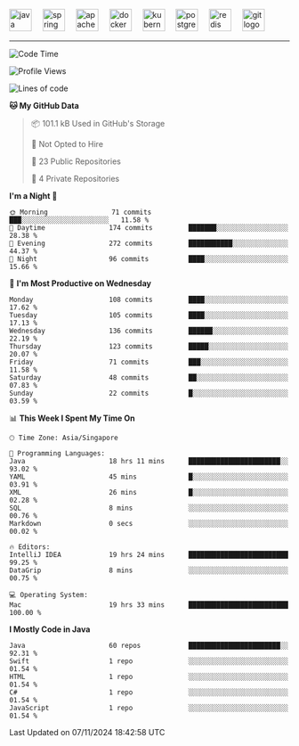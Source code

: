 <p align="left">
  <img src="https://cdn.jsdelivr.net/gh/devicons/devicon/icons/java/java-original.svg" height="40" alt="java logo"  />
  <img width="12" />
  <img src="https://cdn.jsdelivr.net/gh/devicons/devicon/icons/spring/spring-original.svg" height="40" alt="spring logo"  />
  <img width="12" />
  <img src="https://cdn.jsdelivr.net/gh/devicons/devicon/icons/apachekafka/apachekafka-original.svg" height="40" alt="apachekafka logo"  />
  <img width="12" />
  <img src="https://cdn.jsdelivr.net/gh/devicons/devicon/icons/docker/docker-original.svg" height="40" alt="docker logo"  />
  <img width="12" />
  <img src="https://cdn.jsdelivr.net/gh/devicons/devicon/icons/kubernetes/kubernetes-plain.svg" height="40" alt="kubernetes logo"  />
  <img width="12" />
  <img src="https://cdn.jsdelivr.net/gh/devicons/devicon/icons/postgresql/postgresql-original.svg" height="40" alt="postgresql logo"  />
  <img width="12" />
  <img src="https://cdn.jsdelivr.net/gh/devicons/devicon/icons/redis/redis-original.svg" height="40" alt="redis logo"  />
  <img width="12" />
  <img src="https://cdn.jsdelivr.net/gh/devicons/devicon/icons/git/git-original.svg" height="40" alt="git logo"  />
</p>


<!--<img src="https://media.giphy.com/media/LnQjpWaON8nhr21vNW/giphy.gif" width="60"> <em><b>I love connecting with different people</b> so if you want to say <b>hi, I'll be happy to meet you more!</b> 😊 </em> -->

---
<!--START_SECTION:waka-->
![Code Time](http://img.shields.io/badge/Code%20Time-2%2C144%20hrs%2035%20mins-blue)

![Profile Views](http://img.shields.io/badge/Profile%20Views-0-blue)

![Lines of code](https://img.shields.io/badge/From%20Hello%20World%20I%27ve%20Written-389.7%20thousand%20lines%20of%20code-blue)

**🐱 My GitHub Data** 

> 📦 101.1 kB Used in GitHub's Storage 
 > 
> 🚫 Not Opted to Hire
 > 
> 📜 23 Public Repositories 
 > 
> 🔑 4 Private Repositories 
 > 
**I'm a Night 🦉** 

```text
🌞 Morning                71 commits          ███░░░░░░░░░░░░░░░░░░░░░░   11.58 % 
🌆 Daytime                174 commits         ███████░░░░░░░░░░░░░░░░░░   28.38 % 
🌃 Evening                272 commits         ███████████░░░░░░░░░░░░░░   44.37 % 
🌙 Night                  96 commits          ████░░░░░░░░░░░░░░░░░░░░░   15.66 % 
```
📅 **I'm Most Productive on Wednesday** 

```text
Monday                   108 commits         ████░░░░░░░░░░░░░░░░░░░░░   17.62 % 
Tuesday                  105 commits         ████░░░░░░░░░░░░░░░░░░░░░   17.13 % 
Wednesday                136 commits         ██████░░░░░░░░░░░░░░░░░░░   22.19 % 
Thursday                 123 commits         █████░░░░░░░░░░░░░░░░░░░░   20.07 % 
Friday                   71 commits          ███░░░░░░░░░░░░░░░░░░░░░░   11.58 % 
Saturday                 48 commits          ██░░░░░░░░░░░░░░░░░░░░░░░   07.83 % 
Sunday                   22 commits          █░░░░░░░░░░░░░░░░░░░░░░░░   03.59 % 
```


📊 **This Week I Spent My Time On** 

```text
🕑︎ Time Zone: Asia/Singapore

💬 Programming Languages: 
Java                     18 hrs 11 mins      ███████████████████████░░   93.02 % 
YAML                     45 mins             █░░░░░░░░░░░░░░░░░░░░░░░░   03.91 % 
XML                      26 mins             █░░░░░░░░░░░░░░░░░░░░░░░░   02.28 % 
SQL                      8 mins              ░░░░░░░░░░░░░░░░░░░░░░░░░   00.76 % 
Markdown                 0 secs              ░░░░░░░░░░░░░░░░░░░░░░░░░   00.02 % 

🔥 Editors: 
IntelliJ IDEA            19 hrs 24 mins      █████████████████████████   99.25 % 
DataGrip                 8 mins              ░░░░░░░░░░░░░░░░░░░░░░░░░   00.75 % 

💻 Operating System: 
Mac                      19 hrs 33 mins      █████████████████████████   100.00 % 
```

**I Mostly Code in Java** 

```text
Java                     60 repos            ███████████████████████░░   92.31 % 
Swift                    1 repo              ░░░░░░░░░░░░░░░░░░░░░░░░░   01.54 % 
HTML                     1 repo              ░░░░░░░░░░░░░░░░░░░░░░░░░   01.54 % 
C#                       1 repo              ░░░░░░░░░░░░░░░░░░░░░░░░░   01.54 % 
JavaScript               1 repo              ░░░░░░░░░░░░░░░░░░░░░░░░░   01.54 % 
```




 Last Updated on 07/11/2024 18:42:58 UTC
<!--END_SECTION:waka-->


<!--
**SimakovIgor/SimakovIgor** is a ✨ _special_ ✨ repository because its `README.md` (this file) appears on your GitHub profile.

Here are some ideas to get you started:

- 🔭 I’m currently working on ...
- 🌱 I’m currently learning ...
- 👯 I’m looking to collaborate on ...
- 🤔 I’m looking for help with ...
- 💬 Ask me about ...
- 📫 How to reach me: ...
- 😄 Pronouns: ...
- ⚡ Fun fact: ...
-->
